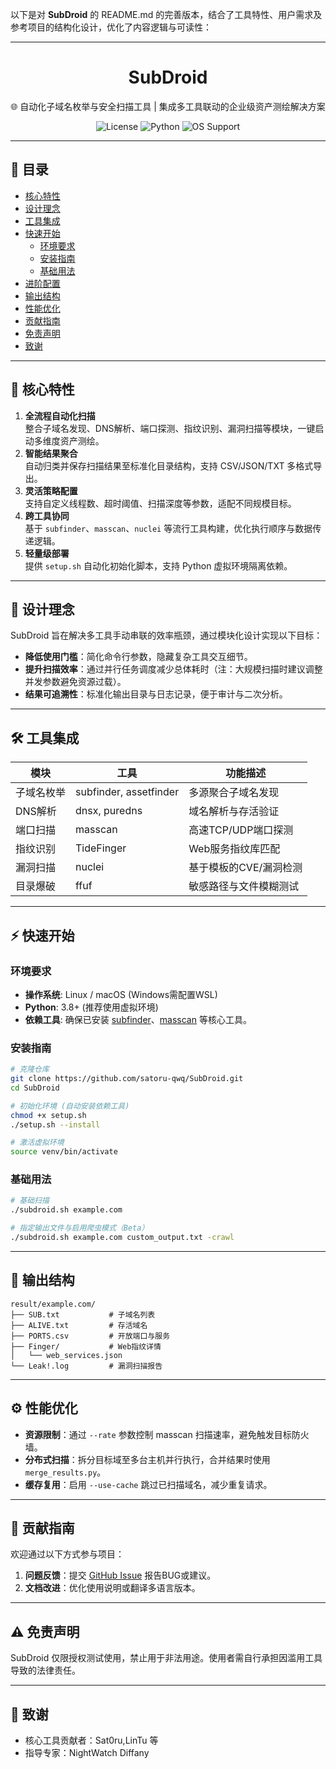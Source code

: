 

以下是对 **SubDroid** 的 README.md 的完善版本，结合了工具特性、用户需求及参考项目的结构化设计，优化了内容逻辑与可读性：

---

<div align="center">
  <h1>SubDroid</h1>
  <p>🌐 自动化子域名枚举与安全扫描工具 | 集成多工具联动的企业级资产测绘解决方案</p>
  <img src="https://img.shields.io/badge/License-MIT-green" alt="License">
  <img src="https://img.shields.io/badge/Python-3.8%2B-blue" alt="Python">
  <img src="https://img.shields.io/badge/OS-Linux%2FmacOS-brightgreen" alt="OS Support">
</div>

---

## 📖 目录
- [核心特性](#-核心特性)
- [设计理念](#-设计理念)
- [工具集成](#-工具集成)
- [快速开始](#-快速开始)
  - [环境要求](#环境要求)
  - [安装指南](#安装指南)
  - [基础用法](#基础用法)
- [进阶配置](#-进阶配置)
- [输出结构](#-输出结构)
- [性能优化](#-性能优化)
- [贡献指南](#-贡献指南)
- [免责声明](#-免责声明)
- [致谢](#-致谢)

---

## 🚀 核心特性
1. **全流程自动化扫描**  
   整合子域名发现、DNS解析、端口探测、指纹识别、漏洞扫描等模块，一键启动多维度资产测绘。
2. **智能结果聚合**  
   自动归类并保存扫描结果至标准化目录结构，支持 CSV/JSON/TXT 多格式导出。
3. **灵活策略配置**  
   支持自定义线程数、超时阈值、扫描深度等参数，适配不同规模目标。
4. **跨工具协同**  
   基于 `subfinder`、`masscan`、`nuclei` 等流行工具构建，优化执行顺序与数据传递逻辑。
5. **轻量级部署**  
   提供 `setup.sh` 自动化初始化脚本，支持 Python 虚拟环境隔离依赖。

---

## 🎯 设计理念
SubDroid 旨在解决多工具手动串联的效率瓶颈，通过模块化设计实现以下目标：
- **降低使用门槛**：简化命令行参数，隐藏复杂工具交互细节。
- **提升扫描效率**：通过并行任务调度减少总体耗时（注：大规模扫描时建议调整并发参数避免资源过载）。
- **结果可追溯性**：标准化输出目录与日志记录，便于审计与二次分析。

---

## 🛠️ 工具集成
| 模块             | 工具               | 功能描述                     |
|------------------|--------------------|------------------------------|
| 子域名枚举       | subfinder, assetfinder | 多源聚合子域名发现           |
| DNS解析          | dnsx, puredns      | 域名解析与存活验证           |
| 端口扫描         | masscan            | 高速TCP/UDP端口探测          |
| 指纹识别         | TideFinger         | Web服务指纹库匹配            |
| 漏洞扫描         | nuclei             | 基于模板的CVE/漏洞检测       |
| 目录爆破         | ffuf               | 敏感路径与文件模糊测试       |

---

## ⚡ 快速开始

### 环境要求
- **操作系统**: Linux / macOS (Windows需配置WSL)
- **Python**: 3.8+ (推荐使用虚拟环境)
- **依赖工具**: 确保已安装 [subfinder](https://github.com/projectdiscovery/subfinder)、[masscan](https://github.com/robertdavidgraham/masscan) 等核心工具。

### 安装指南
```bash
# 克隆仓库
git clone https://github.com/satoru-qwq/SubDroid.git
cd SubDroid

# 初始化环境 (自动安装依赖工具)
chmod +x setup.sh
./setup.sh --install

# 激活虚拟环境
source venv/bin/activate
```

### 基础用法
```bash
# 基础扫描
./subdroid.sh example.com

# 指定输出文件与启用爬虫模式（Beta）
./subdroid.sh example.com custom_output.txt -crawl
```

---


## 📂 输出结构
```
result/example.com/
├── SUB.txt           # 子域名列表
├── ALIVE.txt         # 存活域名
├── PORTS.csv         # 开放端口与服务
├── Finger/           # Web指纹详情
│   └── web_services.json
└── Leak!.log         # 漏洞扫描报告
```

---

## ⚙️ 性能优化
- **资源限制**：通过 `--rate` 参数控制 masscan 扫描速率，避免触发目标防火墙。
- **分布式扫描**：拆分目标域至多台主机并行执行，合并结果时使用 `merge_results.py`。
- **缓存复用**：启用 `--use-cache` 跳过已扫描域名，减少重复请求。

---

## 🤝 贡献指南
欢迎通过以下方式参与项目：
1. **问题反馈**：提交 [GitHub Issue](https://github.com/satoru-qwq/SubDroid/issues) 报告BUG或建议。
2. **文档改进**：优化使用说明或翻译多语言版本。

---

## ⚠️ 免责声明
SubDroid 仅限授权测试使用，禁止用于非法用途。使用者需自行承担因滥用工具导致的法律责任。

---

## 🙏 致谢
- 核心工具贡献者：Sat0ru,LinTu 等
- 指导专家：NightWatch Diffany



